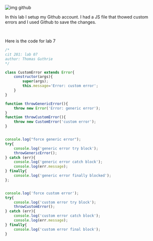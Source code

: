 ![img github](https://github.githubassets.com/images/modules/logos_page/GitHub-Mark.png)

In this lab I setup my Github account. I had a JS file that thowed custom errors and I used Github to save the changes. 

<br>

Here is the code for lab 7
```js
/*
cit 281: lab 07
author: Thomas Guthrie
*/

class CustomError extends Error{
    constructor(args){
        super(args);
        this.message='Error: custom error';
    }
}

function throwGenericError(){
    throw new Error('Error: generic error');
}
function throwCustomError(){
    throw new CustomError('custom error');
}


console.log("force generic error");
try{
    console.log('generic error try block');
    throwGenericError();
} catch (err){
    console.log('generic error catch block');
    console.log(err.message);
} finally{
    console.log('generic error finally blocked');
};


console.log('force custom error');
try{
    console.log('custom error try block');
    throwCustomError();
} catch (err){
    console.log('custom error catch block');
    console.log(err.message);
} finally{
    console.log('custom error final block');
}
```
